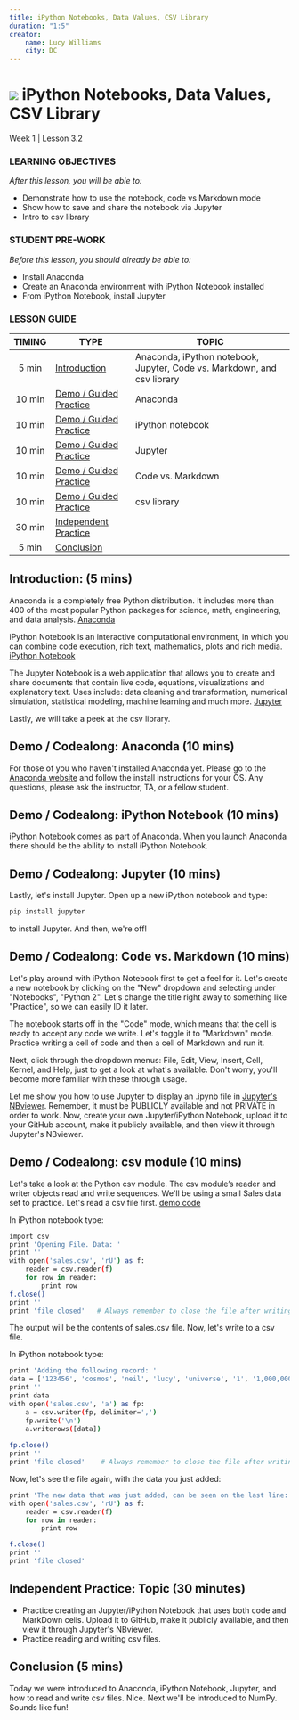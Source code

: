 ```yaml
---
title: iPython Notebooks, Data Values, CSV Library
duration: "1:5"
creator:
    name: Lucy Williams
    city: DC
---
```


# ![](https://ga-dash.s3.amazonaws.com/production/assets/logo-9f88ae6c9c3871690e33280fcf557f33.png) iPython Notebooks, Data Values, CSV Library
Week 1 | Lesson 3.2

### LEARNING OBJECTIVES
*After this lesson, you will be able to:*
- Demonstrate how to use the notebook, code vs Markdown mode
- Show how to save and share the notebook via Jupyter
- Intro to csv library

### STUDENT PRE-WORK
*Before this lesson, you should already be able to:*
- Install Anaconda
- Create an Anaconda environment with iPython Notebook installed
- From iPython Notebook, install Jupyter


### LESSON GUIDE
| TIMING  | TYPE  | TOPIC  |
|:-:|---|---|
| 5 min  | [Introduction](#introduction)   |  Anaconda, iPython notebook, Jupyter, Code vs. Markdown, and csv library |
| 10 min  | [Demo / Guided Practice ](#demo)  | Anaconda  |
| 10 min  | [Demo / Guided Practice ](#demo)  | iPython notebook  |
| 10 min  | [Demo / Guided Practice ](#demo)  | Jupyter  |
| 10 min  | [Demo / Guided Practice ](#demo)  | Code vs. Markdown  |
| 10 min  | [Demo / Guided Practice ](#demo)  | csv library  |
| 30 min  | [Independent Practice](#ind-practice)  |  |
| 5 min  | [Conclusion](#conclusion)  |   |



<a name="Anaconda, iPython notebook, Code vs. Markdown, and csv library"></a>
## Introduction: (5 mins)

Anaconda is a completely free Python distribution. It includes more than 400 
of the most popular Python packages for science, math, engineering, and data analysis.
[Anaconda](https://www.continuum.io/downloads)

iPython Notebook is an interactive computational environment, in which you 
can combine code execution, rich text, mathematics, plots and rich media.
[iPython Notebook](http://ipython.org/notebook.html)

The Jupyter Notebook is a web application that allows you to create and share 
documents that contain live code, equations, visualizations and explanatory text. 
Uses include: data cleaning and transformation, numerical simulation, 
statistical modeling, machine learning and much more.
[Jupyter](http://jupyter.org/)

Lastly, we will take a peek at the csv library. 


<a name="Anaconda"></a>
## Demo / Codealong: Anaconda (10 mins)

For those of you who haven't installed Anaconda yet. Please go to the 
[Anaconda website](https://www.continuum.io/downloads) and follow the install 
instructions for your OS. Any questions, please ask the instructor, TA, or a 
fellow student. 

<a name="iPython Notebook"></a>
## Demo / Codealong: iPython Notebook (10 mins)

iPython Notebook comes as part of Anaconda. When you launch Anaconda there should 
be the ability to install iPython Notebook. 


<a name="Jupyter"></a>
## Demo / Codealong: Jupyter (10 mins)

Lastly, let's install Jupyter. Open up a new iPython notebook and type: 

```bash
pip install jupyter 
```

to install Jupyter. And then, we're off! 


<a name="Code vs. Markdown"></a>
## Demo / Codealong: Code vs. Markdown (10 mins)

Let's play around with iPython Notebook first to get a feel for it. Let's create a new notebook by clicking on the "New" dropdown and selecting under "Notebooks", "Python 2". Let's change the title right away to
something like "Practice", so we can easily ID it later. 

The notebook starts off in the "Code" mode, which means that the cell is ready to accept
any code we write. Let's toggle it to "Markdown" mode. Practice writing a cell of code and
then a cell of Markdown and run it. 

Next, click through the dropdown menus: File, Edit, View, Insert, Cell, Kernel, and Help, 
just to get a look at what's available. Don't worry, you'll become more familiar with 
these through usage. 

Let me show you how to use Jupyter to display an .ipynb file in 
[Jupyter's NBviewer](https://nbviewer.jupyter.org/). Remember, it must be PUBLICLY
available and not PRIVATE in order to work. Now, create your own Jupyter/iPython Notebook, 
upload it to your GitHub account, make it publicly available, and then view it through
Jupyter's NBviewer. 

<a name="csv module"></a>
## Demo / Codealong: csv module (10 mins)

Let's take a look at the Python csv module. The csv module’s reader and 
writer objects read and write sequences. We'll be using a small Sales data set
to practice. Let's read a csv file first. 
[demo code](https://github.com/generalassembly-studio/dsi-course-materials/blob/W1-L3.2-ready-to-merge/curriculum/04-lessons/week-01/3.2-lesson/code/Demo%20Code%20-%20Week%201%20Lesson%203.2%20-%20iPython%20Notebooks%2C%20Data%20Values%2C%20CSV%20Library.ipynb)

In iPython notebook type: 
```bash
import csv
print 'Opening File. Data: '
print ''
with open('sales.csv', 'rU') as f:
    reader = csv.reader(f)
    for row in reader:
        print row
f.close()
print ''
print 'file closed'   # Always remember to close the file after writing to it!
```

The output will be the contents of sales.csv file. Now, let's write to a csv file. 

In iPython notebook type: 
```bash
print 'Adding the following record: '
data = ['123456', 'cosmos', 'neil', 'lucy', 'universe', '1', '1,000,000', 'presented']
print ''
print data
with open('sales.csv', 'a') as fp:
    a = csv.writer(fp, delimiter=',')
    fp.write('\n')
    a.writerows([data])
    
fp.close()
print ''
print 'file closed'    # Always remember to close the file after writing to it!
```

Now, let's see the file again, with the data you just added: 
```bash
print 'The new data that was just added, can be seen on the last line: '
with open('sales.csv', 'rU') as f:
    reader = csv.reader(f)
    for row in reader:
        print row

f.close()
print ''
print 'file closed'
```


<a name="ind-practice"></a>
## Independent Practice: Topic (30 minutes)
- Practice creating an Jupyter/iPython Notebook that uses both code and MarkDown cells. 
Upload it to GitHub, make it publicly available, and then view it through Jupyter's NBviewer. 
- Practice reading and writing csv files. 


<a name="conclusion"></a>
## Conclusion (5 mins)
Today we were introduced to Anaconda, iPython Notebook, Jupyter, and how to read and write csv files. 
Nice. Next we'll be introduced to NumPy. Sounds like fun!
